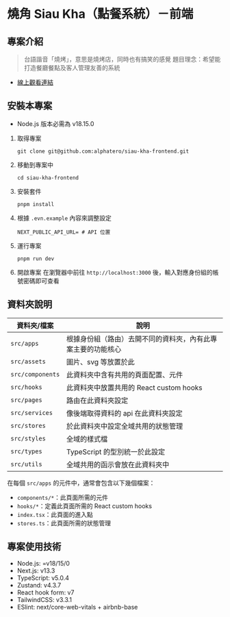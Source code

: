 # 燒角 Siau Kha（點餐系統）－前端

## 專案介紹
> 台語諧音「燒烤」，意思是燒烤店，同時也有搞笑的感覺
> 題目理念：希望能打造餐廳餐點及客人管理友善的系統
- [線上觀看連結](https://siau-kha-frontend.vercel.app)

## 安裝本專案
- Node.js 版本必需為 v18.15.0
1. 取得專案
   ```
   git clone git@github.com:alphatero/siau-kha-frontend.git
   ```
2. 移動到專案中
   ```
   cd siau-kha-frontend
   ```
3. 安裝套件
   ```
   pnpm install
   ```
4. 根據 `.evn.example` 內容來調整設定
   ```
   NEXT_PUBLIC_API_URL= # API 位置
   ```
5. 運行專案
   ```
   pnpm run dev
   ```
6. 開啟專案
   在瀏覽器中前往 `http://localhost:3000` 後，輸入對應身份組的帳號密碼即可查看

## 資料夾說明
| 資料夾/檔案 | 說明 |
| --- | --- |
| `src/apps` | 根據身份組（路由）去開不同的資料夾，內有此專案主要的功能核心 |
| `src/assets` | 圖片、svg 等放置於此 |
| `src/components` | 此資料夾中含有共用的頁面配置、元件 |
| `src/hooks` | 此資料夾中放置共用的 React custom hooks |
| `src/pages` | 路由在此資料夾設定 |
| `src/services` | 像後端取得資料的 api 在此資料夾設定 |
| `src/stores` | 於此資料夾中設定全域共用的狀態管理 |
| `src/styles` | 全域的樣式檔 |
| `src/types` | TypeScript 的型別統一於此設定 |
| `src/utils` | 全域共用的函示會放在此資料夾中 |

在每個 `src/apps` 的元件中，通常會包含以下幾個檔案：
- `components/*`：此頁面所需的元件
- `hooks/*`：定義此頁面所需的 React custom hooks
- `index.tsx`：此頁面的進入點
- `stores.ts`：此頁面所需的狀態管理

## 專案使用技術
- Node.js: =v18/15/0
- Next.js: v13.3
- TypeScript: v5.0.4
- Zustand: v4.3.7
- React hook form: v7
- TailwindCSS: v3.3.1
- ESlint: next/core-web-vitals + airbnb-base
